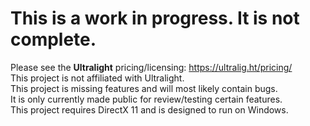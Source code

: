 # This is a work in progress. It is not complete.  <br/>

Please see the **Ultralight** pricing/licensing: https://ultralig.ht/pricing/  <br/>
This project is not affiliated with Ultralight.  <br/>
This project is missing features and will most likely contain bugs.  <br/>
It is only currently made public for review/testing certain features.  <br/>
This project requires DirectX 11 and is designed to run on Windows.